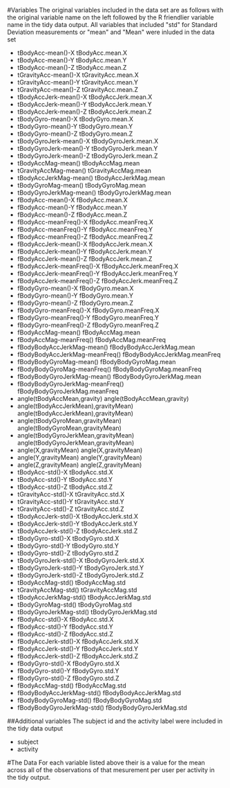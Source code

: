 #Variables
The original variables included in the data set are as follows with the original variable name on the left followed by the R friendlier variable name in the tidy data output. All variables that included "std" for Standard Deviation measurements or "mean" and "Mean" were inluded in the data set

* tBodyAcc-mean()-X	tBodyAcc.mean.X
* tBodyAcc-mean()-Y	tBodyAcc.mean.Y
* tBodyAcc-mean()-Z	tBodyAcc.mean.Z
* tGravityAcc-mean()-X	tGravityAcc.mean.X
* tGravityAcc-mean()-Y	tGravityAcc.mean.Y
* tGravityAcc-mean()-Z	tGravityAcc.mean.Z
* tBodyAccJerk-mean()-X	tBodyAccJerk.mean.X
* tBodyAccJerk-mean()-Y	tBodyAccJerk.mean.Y
* tBodyAccJerk-mean()-Z	tBodyAccJerk.mean.Z
* tBodyGyro-mean()-X	tBodyGyro.mean.X
* tBodyGyro-mean()-Y	tBodyGyro.mean.Y
* tBodyGyro-mean()-Z	tBodyGyro.mean.Z
* tBodyGyroJerk-mean()-X	tBodyGyroJerk.mean.X
* tBodyGyroJerk-mean()-Y	tBodyGyroJerk.mean.Y
* tBodyGyroJerk-mean()-Z	tBodyGyroJerk.mean.Z
* tBodyAccMag-mean()	tBodyAccMag.mean
* tGravityAccMag-mean()	tGravityAccMag.mean
* tBodyAccJerkMag-mean()	tBodyAccJerkMag.mean
* tBodyGyroMag-mean()	tBodyGyroMag.mean
* tBodyGyroJerkMag-mean()	tBodyGyroJerkMag.mean
* fBodyAcc-mean()-X	fBodyAcc.mean.X
* fBodyAcc-mean()-Y	fBodyAcc.mean.Y
* fBodyAcc-mean()-Z	fBodyAcc.mean.Z
* fBodyAcc-meanFreq()-X	fBodyAcc.meanFreq.X
* fBodyAcc-meanFreq()-Y	fBodyAcc.meanFreq.Y
* fBodyAcc-meanFreq()-Z	fBodyAcc.meanFreq.Z
* fBodyAccJerk-mean()-X	fBodyAccJerk.mean.X
* fBodyAccJerk-mean()-Y	fBodyAccJerk.mean.Y
* fBodyAccJerk-mean()-Z	fBodyAccJerk.mean.Z
* fBodyAccJerk-meanFreq()-X	fBodyAccJerk.meanFreq.X
* fBodyAccJerk-meanFreq()-Y	fBodyAccJerk.meanFreq.Y
* fBodyAccJerk-meanFreq()-Z	fBodyAccJerk.meanFreq.Z
* fBodyGyro-mean()-X	fBodyGyro.mean.X
* fBodyGyro-mean()-Y	fBodyGyro.mean.Y
* fBodyGyro-mean()-Z	fBodyGyro.mean.Z
* fBodyGyro-meanFreq()-X	fBodyGyro.meanFreq.X
* fBodyGyro-meanFreq()-Y	fBodyGyro.meanFreq.Y
* fBodyGyro-meanFreq()-Z	fBodyGyro.meanFreq.Z
* fBodyAccMag-mean()	fBodyAccMag.mean
* fBodyAccMag-meanFreq()	fBodyAccMag.meanFreq
* fBodyBodyAccJerkMag-mean()	fBodyBodyAccJerkMag.mean
* fBodyBodyAccJerkMag-meanFreq()	fBodyBodyAccJerkMag.meanFreq
* fBodyBodyGyroMag-mean()	fBodyBodyGyroMag.mean
* fBodyBodyGyroMag-meanFreq()	fBodyBodyGyroMag.meanFreq
* fBodyBodyGyroJerkMag-mean()	fBodyBodyGyroJerkMag.mean
* fBodyBodyGyroJerkMag-meanFreq()	fBodyBodyGyroJerkMag.meanFreq
* angle(tBodyAccMean,gravity)	angle(tBodyAccMean,gravity)
* angle(tBodyAccJerkMean),gravityMean)	angle(tBodyAccJerkMean),gravityMean)
* angle(tBodyGyroMean,gravityMean)	angle(tBodyGyroMean,gravityMean)
* angle(tBodyGyroJerkMean,gravityMean)	angle(tBodyGyroJerkMean,gravityMean)
* angle(X,gravityMean)	angle(X,gravityMean)
* angle(Y,gravityMean)	angle(Y,gravityMean)
* angle(Z,gravityMean)	angle(Z,gravityMean)
* tBodyAcc-std()-X	tBodyAcc.std.X
* tBodyAcc-std()-Y	tBodyAcc.std.Y
* tBodyAcc-std()-Z	tBodyAcc.std.Z
* tGravityAcc-std()-X	tGravityAcc.std.X
* tGravityAcc-std()-Y	tGravityAcc.std.Y
* tGravityAcc-std()-Z	tGravityAcc.std.Z
* tBodyAccJerk-std()-X	tBodyAccJerk.std.X
* tBodyAccJerk-std()-Y	tBodyAccJerk.std.Y
* tBodyAccJerk-std()-Z	tBodyAccJerk.std.Z
* tBodyGyro-std()-X	tBodyGyro.std.X
* tBodyGyro-std()-Y	tBodyGyro.std.Y
* tBodyGyro-std()-Z	tBodyGyro.std.Z
* tBodyGyroJerk-std()-X	tBodyGyroJerk.std.X
* tBodyGyroJerk-std()-Y	tBodyGyroJerk.std.Y
* tBodyGyroJerk-std()-Z	tBodyGyroJerk.std.Z
* tBodyAccMag-std()	tBodyAccMag.std
* tGravityAccMag-std()	tGravityAccMag.std
* tBodyAccJerkMag-std()	tBodyAccJerkMag.std
* tBodyGyroMag-std()	tBodyGyroMag.std
* tBodyGyroJerkMag-std()	tBodyGyroJerkMag.std
* fBodyAcc-std()-X	fBodyAcc.std.X
* fBodyAcc-std()-Y	fBodyAcc.std.Y
* fBodyAcc-std()-Z	fBodyAcc.std.Z
* fBodyAccJerk-std()-X	fBodyAccJerk.std.X
* fBodyAccJerk-std()-Y	fBodyAccJerk.std.Y
* fBodyAccJerk-std()-Z	fBodyAccJerk.std.Z
* fBodyGyro-std()-X	fBodyGyro.std.X
* fBodyGyro-std()-Y	fBodyGyro.std.Y
* fBodyGyro-std()-Z	fBodyGyro.std.Z
* fBodyAccMag-std()	fBodyAccMag.std
* fBodyBodyAccJerkMag-std()	fBodyBodyAccJerkMag.std
* fBodyBodyGyroMag-std()	fBodyBodyGyroMag.std
* fBodyBodyGyroJerkMag-std()	fBodyBodyGyroJerkMag.std

##Additional variables
The subject id and the activity label were included in the tidy data output
* subject
* activity

#The Data
For each variable listed above their is a value for the mean across all of the observations of that mesurement per user per activity in the tidy output.

